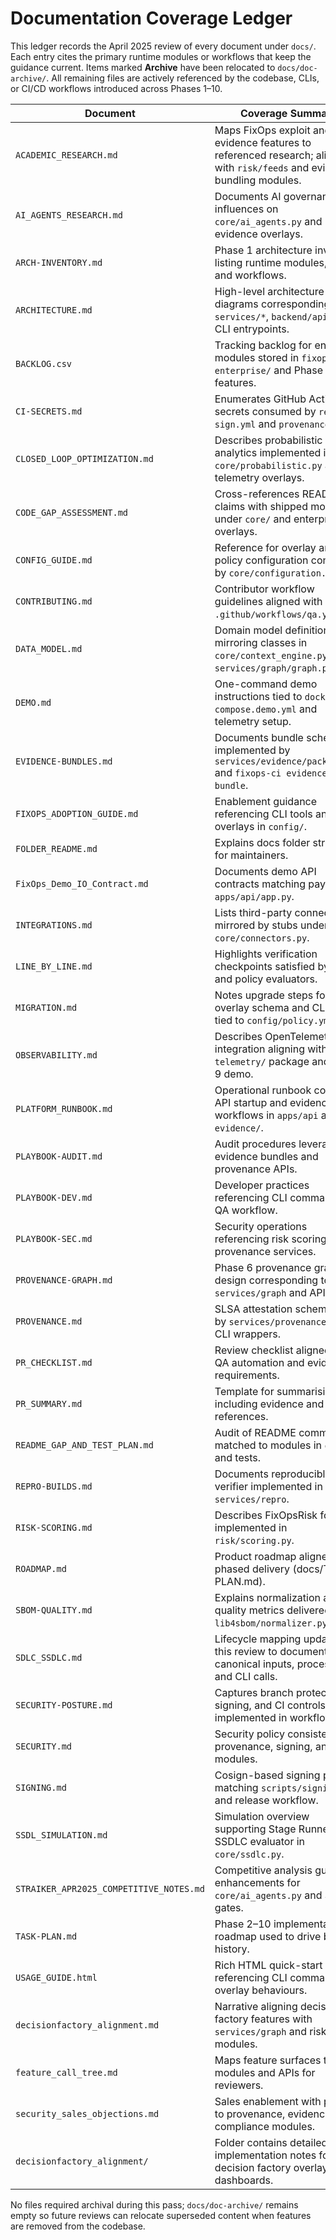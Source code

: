 # Documentation Coverage Ledger

This ledger records the April 2025 review of every document under `docs/`. Each
entry cites the primary runtime modules or workflows that keep the guidance
current. Items marked **Archive** have been relocated to `docs/doc-archive/`.
All remaining files are actively referenced by the codebase, CLIs, or CI/CD
workflows introduced across Phases 1–10.

| Document | Coverage Summary | Status |
| -------- | ---------------- | ------ |
| `ACADEMIC_RESEARCH.md` | Maps FixOps exploit and evidence features to referenced research; aligns with `risk/feeds` and evidence bundling modules. | Retain |
| `AI_AGENTS_RESEARCH.md` | Documents AI governance influences on `core/ai_agents.py` and evidence overlays. | Retain |
| `ARCH-INVENTORY.md` | Phase 1 architecture inventory listing runtime modules, APIs, and workflows. | Retain |
| `ARCHITECTURE.md` | High-level architecture diagrams corresponding to `services/*`, `backend/api/*`, and CLI entrypoints. | Retain |
| `BACKLOG.csv` | Tracking backlog for enterprise modules stored in `fixops-enterprise/` and Phase 6–10 features. | Retain |
| `CI-SECRETS.md` | Enumerates GitHub Actions secrets consumed by `release-sign.yml` and `provenance.yml`. | Retain |
| `CLOSED_LOOP_OPTIMIZATION.md` | Describes probabilistic analytics implemented in `core/probabilistic.py` and telemetry overlays. | Retain |
| `CODE_GAP_ASSESSMENT.md` | Cross-references README claims with shipped modules under `core/` and enterprise overlays. | Retain |
| `CONFIG_GUIDE.md` | Reference for overlay and policy configuration consumed by `core/configuration.py`. | Retain |
| `CONTRIBUTING.md` | Contributor workflow guidelines aligned with `.github/workflows/qa.yml`. | Retain |
| `DATA_MODEL.md` | Domain model definitions mirroring classes in `core/context_engine.py` and `services/graph/graph.py`. | Retain |
| `DEMO.md` | One-command demo instructions tied to `docker-compose.demo.yml` and telemetry setup. | Retain |
| `EVIDENCE-BUNDLES.md` | Documents bundle schema implemented by `services/evidence/packager.py` and `fixops-ci evidence bundle`. | Retain |
| `FIXOPS_ADOPTION_GUIDE.md` | Enablement guidance referencing CLI tools and overlays in `config/`. | Retain |
| `FOLDER_README.md` | Explains docs folder structure for maintainers. | Retain |
| `FixOps_Demo_IO_Contract.md` | Documents demo API contracts matching payloads in `apps/api/app.py`. | Retain |
| `INTEGRATIONS.md` | Lists third-party connectors mirrored by stubs under `core/connectors.py`. | Retain |
| `LINE_BY_LINE.md` | Highlights verification checkpoints satisfied by `tests/` and policy evaluators. | Retain |
| `MIGRATION.md` | Notes upgrade steps for overlay schema and CLI usage, tied to `config/policy.yml`. | Retain |
| `OBSERVABILITY.md` | Describes OpenTelemetry integration aligning with `telemetry/` package and Phase 9 demo. | Retain |
| `PLATFORM_RUNBOOK.md` | Operational runbook covering API startup and evidence workflows in `apps/api` and `evidence/`. | Retain |
| `PLAYBOOK-AUDIT.md` | Audit procedures leveraging evidence bundles and provenance APIs. | Retain |
| `PLAYBOOK-DEV.md` | Developer practices referencing CLI commands and QA workflow. | Retain |
| `PLAYBOOK-SEC.md` | Security operations referencing risk scoring and provenance services. | Retain |
| `PROVENANCE-GRAPH.md` | Phase 6 provenance graph design corresponding to `services/graph` and API routes. | Retain |
| `PROVENANCE.md` | SLSA attestation schema used by `services/provenance` and CLI wrappers. | Retain |
| `PR_CHECKLIST.md` | Review checklist aligned with QA automation and evidence requirements. | Retain |
| `PR_SUMMARY.md` | Template for summarising PRs including evidence and testing references. | Retain |
| `README_GAP_AND_TEST_PLAN.md` | Audit of README commitments matched to modules in `core/` and tests. | Retain |
| `REPRO-BUILDS.md` | Documents reproducible build verifier implemented in `services/repro`. | Retain |
| `RISK-SCORING.md` | Describes FixOpsRisk formula implemented in `risk/scoring.py`. | Retain |
| `ROADMAP.md` | Product roadmap aligned with phased delivery (docs/TASK-PLAN.md). | Retain |
| `SBOM-QUALITY.md` | Explains normalization and quality metrics delivered in `lib4sbom/normalizer.py`. | Retain |
| `SDLC_SSDLC.md` | Lifecycle mapping updated in this review to document canonical inputs, processing, and CLI calls. | Retain |
| `SECURITY-POSTURE.md` | Captures branch protection, signing, and CI controls implemented in workflows. | Retain |
| `SECURITY.md` | Security policy consistent with provenance, signing, and risk modules. | Retain |
| `SIGNING.md` | Cosign-based signing process matching `scripts/signing/` and release workflow. | Retain |
| `SSDL_SIMULATION.md` | Simulation overview supporting Stage Runner and SSDLC evaluator in `core/ssdlc.py`. | Retain |
| `STRAIKER_APR2025_COMPETITIVE_NOTES.md` | Competitive analysis guiding enhancements for `core/ai_agents.py` and SSDLC gates. | Retain |
| `TASK-PLAN.md` | Phase 2–10 implementation roadmap used to drive branch history. | Retain |
| `USAGE_GUIDE.html` | Rich HTML quick-start referencing CLI commands and overlay behaviours. | Retain |
| `decisionfactory_alignment.md` | Narrative aligning decision factory features with `services/graph` and risk modules. | Retain |
| `feature_call_tree.md` | Maps feature surfaces to modules and APIs for reviewers. | Retain |
| `security_sales_objections.md` | Sales enablement with pointers to provenance, evidence, and compliance modules. | Retain |
| `decisionfactory_alignment/` | Folder contains detailed implementation notes for the decision factory overlay and dashboards. | Retain |

No files required archival during this pass; `docs/doc-archive/` remains empty so
future reviews can relocate superseded content when features are removed from the
codebase.

